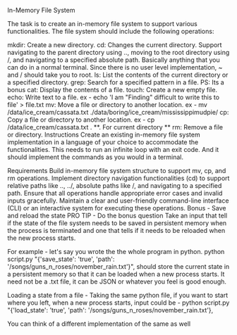 In-Memory File System

The task is to create an in-memory file system to support various functionalities. The file system should include the following operations:

mkdir: Create a new directory.
cd: Changes the current directory. Support navigating to the parent directory using .., moving to the root directory using /, and navigating to a specified absolute path. Basically anything that you can do in a normal terminal. Since there is no user level implementation, ~ and / should take you to root.
ls: List the contents of the current directory or a specified directory.
grep: Search for a specified pattern in a file. PS: Its a bonus
cat: Display the contents of a file.
touch: Create a new empty file.
echo: Write text to a file. ex - echo 'I am "Finding" difficult to write this to file' > file.txt
mv: Move a file or directory to another location. ex - mv /data/ice_cream/cassata.txt ./data/boring/ice_cream/mississippimudpie/
cp: Copy a file or directory to another location. ex - cp /data/ice_cream/cassata.txt . **. For current directory **
rm: Remove a file or directory.
Instructions
Create an existing in-memory file system implementation in a language of your choice to accommodate the functionalities. This needs to run an infinite loop with an exit code. And it should implement the commands as you would in a terminal.

Requirements
Build in-memory file system structure to support mv, cp, and rm operations.
Implement directory navigation functionalities (cd) to support relative paths like .., ../, absolute paths like /, and navigating to a specified path.
Ensure that all operations handle appropriate error cases and invalid inputs gracefully.
Maintain a clear and user-friendly command-line interface (CLI) or an interactive system for executing these operations.
Bonus - Save and reload the state
PRO TIP - Do the bonus question
Take an input that tell if the state of the file system needs to be saved in persistent memory when the process is terminated and one that tells if it needs to be reloaded when the new process starts.

For example - let's say you wrote the the whole program in python. python script.py "{'save_state': 'true', 'path': '/songs/guns_n_roses/november_rain.txt'}", should store the current state in a persistent memory so that it can be loaded when a new process starts. It need not be a .txt file, it can be JSON or whatever you feel is good enough.

Loading a state from a file -
Taking the same python file, if you want to start where you left, when a new process starts, input could be - python script.py "{'load_state': 'true', 'path': '/songs/guns_n_roses/november_rain.txt'},

You can think of a different implementation of the same as well
